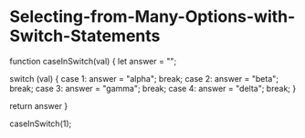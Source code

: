 # Selecting-from-Many-Options-with-Switch-Statements



function caseInSwitch(val) {
  let answer = "";
  
switch (val) {
  case 1:
  answer = "alpha";
  break;
  case 2:
  answer = "beta";
  break;
   case 3:
  answer = "gamma";
  break;
   case 4:
  answer =  "delta";
  break;
} 


  
  return answer
}

caseInSwitch(1);
